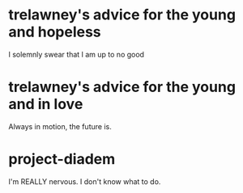 # trelawney's advice for the young and hopeless
I solemnly swear that I am up to no good


# trelawney's advice for the young and in love

Always in motion, the future is.


# project-diadem

I'm REALLY nervous. I don't know what to do.
